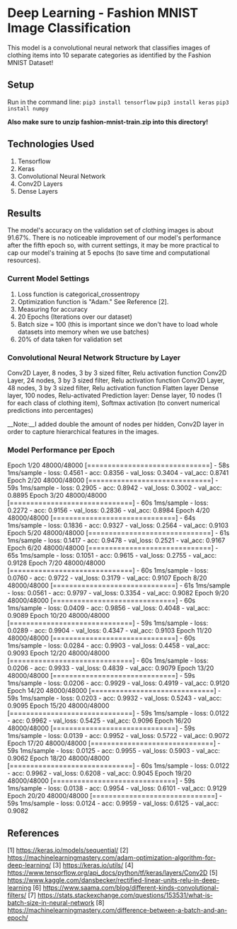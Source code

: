 # Deep Learning - Fashion MNIST Image Classification
This model is a convolutional neural network that classifies images of clothing items into 10 separate categories as identified by the Fashion MNIST Dataset!

## Setup
Run in the command line:
`pip3 install tensorflow`
`pip3 install keras`
`pip3 install numpy`

**Also make sure to unzip fashion-mnist-train.zip into this directory!**

## Technologies Used
1. Tensorflow
2. Keras
3. Convolutional Neural Network
4. Conv2D Layers
5. Dense Layers

## Results
The model's accuracy on the validation set of clothing images is about 91.67%. There is no noticeable improvement of our model's performance after the fifth epoch so, with current settings, it may be more practical to cap our model's training at 5 epochs (to save time and computational resources).

### Current Model Settings
1. Loss function is categorical_crossentropy
2. Optimization function is "Adam." See Reference [2].
3. Measuring for accuracy
4. 20 Epochs (Iterations over our dataset)
5. Batch size = 100 (this is important since we don't have to load whole datasets into memory when we use batches)
6. 20% of data taken for validation set

### Convolutional Neural Network Structure by Layer
Conv2D Layer, 8 nodes, 3 by 3 sized filter, Relu activation function
Conv2D Layer, 24 nodes, 3 by 3 sized filter, Relu activation function
Conv2D Layer, 48 nodes, 3 by 3 sized filter, Relu activation function
Flatten layer
Dense layer, 100 nodes, Relu-activated
Prediction layer: Dense layer, 10 nodes (1 for each class of clothing item), Softmax activation (to convert numerical predictions into percentages)

__Note:__I added double the amount of nodes per hidden, Conv2D layer in order to capture hierarchical features in the images.

### Model Performance per Epoch
Epoch 1/20
48000/48000 [==============================] - 58s 1ms/sample - loss: 0.4561 - acc: 0.8356 - val_loss: 0.3404 - val_acc: 0.8741
Epoch 2/20
48000/48000 [==============================] - 59s 1ms/sample - loss: 0.2905 - acc: 0.8942 - val_loss: 0.3002 - val_acc: 0.8895
Epoch 3/20
48000/48000 [==============================] - 60s 1ms/sample - loss: 0.2272 - acc: 0.9156 - val_loss: 0.2836 - val_acc: 0.8984
Epoch 4/20
48000/48000 [==============================] - 64s 1ms/sample - loss: 0.1836 - acc: 0.9327 - val_loss: 0.2564 - val_acc: 0.9103
Epoch 5/20
48000/48000 [==============================] - 61s 1ms/sample - loss: 0.1417 - acc: 0.9478 - val_loss: 0.2521 - val_acc: 0.9167
Epoch 6/20
48000/48000 [==============================] - 65s 1ms/sample - loss: 0.1051 - acc: 0.9615 - val_loss: 0.2755 - val_acc: 0.9128
Epoch 7/20
48000/48000 [==============================] - 60s 1ms/sample - loss: 0.0760 - acc: 0.9722 - val_loss: 0.3179 - val_acc: 0.9107
Epoch 8/20
48000/48000 [==============================] - 61s 1ms/sample - loss: 0.0561 - acc: 0.9797 - val_loss: 0.3354 - val_acc: 0.9082
Epoch 9/20
48000/48000 [==============================] - 60s 1ms/sample - loss: 0.0409 - acc: 0.9856 - val_loss: 0.4048 - val_acc: 0.9089
Epoch 10/20
48000/48000 [==============================] - 59s 1ms/sample - loss: 0.0289 - acc: 0.9904 - val_loss: 0.4347 - val_acc: 0.9103
Epoch 11/20
48000/48000 [==============================] - 60s 1ms/sample - loss: 0.0284 - acc: 0.9903 - val_loss: 0.4458 - val_acc: 0.9093
Epoch 12/20
48000/48000 [==============================] - 60s 1ms/sample - loss: 0.0206 - acc: 0.9933 - val_loss: 0.4839 - val_acc: 0.9079
Epoch 13/20
48000/48000 [==============================] - 59s 1ms/sample - loss: 0.0206 - acc: 0.9929 - val_loss: 0.4919 - val_acc: 0.9120
Epoch 14/20
48000/48000 [==============================] - 59s 1ms/sample - loss: 0.0203 - acc: 0.9932 - val_loss: 0.5243 - val_acc: 0.9095
Epoch 15/20
48000/48000 [==============================] - 59s 1ms/sample - loss: 0.0122 - acc: 0.9962 - val_loss: 0.5425 - val_acc: 0.9096
Epoch 16/20
48000/48000 [==============================] - 59s 1ms/sample - loss: 0.0139 - acc: 0.9952 - val_loss: 0.5722 - val_acc: 0.9072
Epoch 17/20
48000/48000 [==============================] - 59s 1ms/sample - loss: 0.0125 - acc: 0.9955 - val_loss: 0.5903 - val_acc: 0.9062
Epoch 18/20
48000/48000 [==============================] - 60s 1ms/sample - loss: 0.0122 - acc: 0.9962 - val_loss: 0.6208 - val_acc: 0.9045
Epoch 19/20
48000/48000 [==============================] - 59s 1ms/sample - loss: 0.0138 - acc: 0.9954 - val_loss: 0.6101 - val_acc: 0.9129
Epoch 20/20
48000/48000 [==============================] - 59s 1ms/sample - loss: 0.0124 - acc: 0.9959 - val_loss: 0.6125 - val_acc: 0.9082


## References
[1] https://keras.io/models/sequential/
[2] https://machinelearningmastery.com/adam-optimization-algorithm-for-deep-learning/
[3] https://keras.io/utils/
[4] https://www.tensorflow.org/api_docs/python/tf/keras/layers/Conv2D
[5] https://www.kaggle.com/dansbecker/rectified-linear-units-relu-in-deep-learning
[6] https://www.saama.com/blog/different-kinds-convolutional-filters/
[7] https://stats.stackexchange.com/questions/153531/what-is-batch-size-in-neural-network
[8] https://machinelearningmastery.com/difference-between-a-batch-and-an-epoch/


